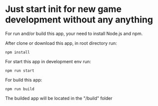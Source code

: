 Just start init for new game development without any anything
=====================

For run and/or build this app, your need to install Node.js and npm.

After clone or download this app, in root directory run:

``` npm install ```

For start this app in development env run:

``` npm run start ```

For build this app:

``` npm run build ```

The builded app will be located in the "/build" folder